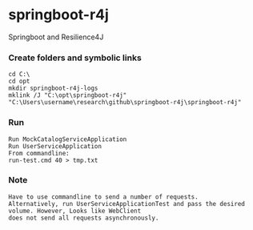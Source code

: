 # springboot-r4j
Springboot and Resilience4J

### Create folders and symbolic links
	cd C:\
	cd opt
	mkdir springboot-r4j-logs 
	mklink /J "C:\opt\springboot-r4j" "C:\Users\username\research\github\springboot-r4j\springboot-r4j"
	
### Run
	Run MockCatalogServiceApplication
	Run UserServiceApplication
	From commandline:
	run-test.cmd 40 > tmp.txt
### Note
	Have to use commandline to send a number of requests.
	Alternatively, run UserServiceApplicationTest and pass the desired volume. However, Looks like WebClient 
	does not send all requests asynchronously.
	 
	 